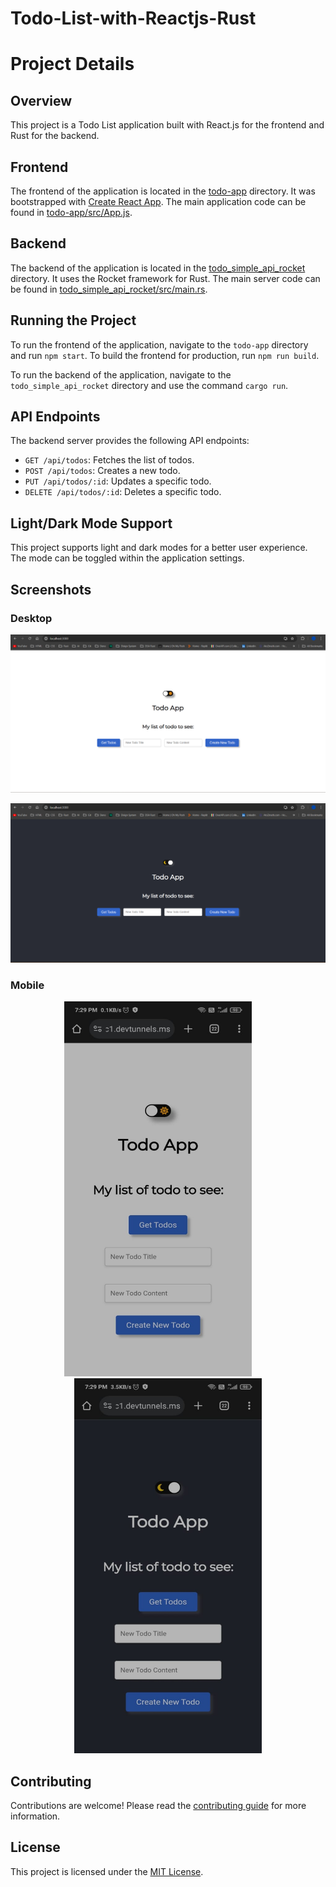 # Todo-List-with-Reactjs-Rust

# Project Details

## Overview
This project is a Todo List application built with React.js for the frontend and Rust for the backend.

## Frontend
The frontend of the application is located in the [todo-app](todo-app/) directory. It was bootstrapped with [Create React App](https://github.com/facebook/create-react-app). The main application code can be found in [todo-app/src/App.js](todo-app/src/App.js).

## Backend
The backend of the application is located in the [todo_simple_api_rocket](todo_todo_simple_api_rocket) directory. It uses the Rocket framework for Rust. The main server code can be found in [todo_simple_api_rocket/src/main.rs](todo_todo_simple_api_rocket/src/main.rs).

## Running the Project
To run the frontend of the application, navigate to the `todo-app` directory and run `npm start`. To build the frontend for production, run `npm run build`.

To run the backend of the application, navigate to the `todo_simple_api_rocket` directory and use the command `cargo run`.

## API Endpoints
The backend server provides the following API endpoints:

- `GET /api/todos`: Fetches the list of todos.
- `POST /api/todos`: Creates a new todo.
- `PUT /api/todos/:id`: Updates a specific todo.
- `DELETE /api/todos/:id`: Deletes a specific todo.

## Light/Dark Mode Support
This project supports light and dark modes for a better user experience. The mode can be toggled within the application settings.

## Screenshots
### Desktop
![Light Mode](assets/desktop-light.png)

![Dark Mode](assets/desktop-dark.png)

### Mobile
<p  align="center">
<img src="assets/mobile-light.jpeg" width="300" height="600">        &nbsp; &nbsp; &nbsp; &nbsp;                   <img src="assets/mobile-dark.jpeg" width="300" height="600">
  
</p>



## Contributing
Contributions are welcome! Please read the [contributing guide](CONTRIBUTING.md) for more information.

## License
This project is licensed under the [MIT License](LICENSE.md).

